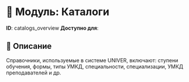 # 📘 Модуль: Каталоги
**ID**: catalogs_overview
**Доступно для**: 

## 📝 Описание
Справочники, используемые в системе UNIVER, включают: ступени обучения, формы, типы УМКД, специальности, специализации, УМКД преподавателей и др.
